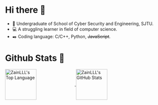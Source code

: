 # Hi there 👋

- :boy: Undergraduate of School of Cyber Security and Engineering, SJTU.
- :computer: A struggling learner in field of computer science.
- :black_nib: Coding language: C/C++, Python, ~~JavaScript~~.

# Github Stats :triangular_flag_on_post:

<a href="https://github.com/ZainLLL">
  <img align="center" src="https://github-readme-stats-psi-beryl.vercel.app/api/top-langs/?username=ZainLLL&layout=compact&theme=onedark&&langs_count=5" alt="ZainLLL's Top Language"  width="45%" height="100"/>
</a>

<a href="https://github.com/ZainLLL">
  <img align="center" src="https://github-readme-stats-psi-beryl.vercel.app/api?username=ZainLLL&theme=onedark&hide=prs,issues&show_icons=true" alt="ZainLLL's GitHub Stats"  width="45%" height="100"/>
</a>
